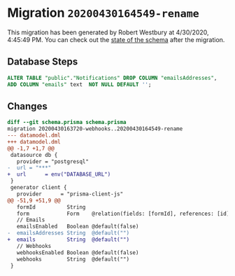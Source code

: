 # Migration `20200430164549-rename`

This migration has been generated by Robert Westbury at 4/30/2020, 4:45:49 PM.
You can check out the [state of the schema](./schema.prisma) after the migration.

## Database Steps

```sql
ALTER TABLE "public"."Notifications" DROP COLUMN "emailsAddresses",
ADD COLUMN "emails" text  NOT NULL DEFAULT '';
```

## Changes

```diff
diff --git schema.prisma schema.prisma
migration 20200430163720-webhooks..20200430164549-rename
--- datamodel.dml
+++ datamodel.dml
@@ -1,7 +1,7 @@
 datasource db {
   provider = "postgresql"
-  url = "***"
+  url      = env("DATABASE_URL")
 }
 generator client {
   provider      = "prisma-client-js"
@@ -51,9 +51,9 @@
   formId          String
   form            Form    @relation(fields: [formId], references: [id])
   // Emails
   emailsEnabled   Boolean @default(false)
-  emailsAddresses String  @default("")
+  emails          String  @default("")
   // Webhooks
   webhooksEnabled Boolean @default(false)
   webhooks        String  @default("")
 }
```


